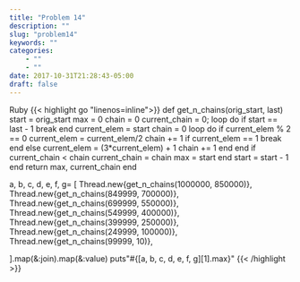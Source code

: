 ```yaml
---
title: "Problem 14"
description: ""
slug: "problem14"
keywords: ""
categories: 
    - ""
    - ""
date: 2017-10-31T21:28:43-05:00
draft: false
---
```

Ruby
{{< highlight go  "linenos=inline">}}
def get_n_chains(orig_start, last)
    start = orig_start
    max = 0
    chain = 0
    current_chain = 0;
    loop do
        if start == last - 1 
            break
        end
        current_elem = start
        chain = 0
        loop do
            if current_elem % 2 == 0
                current_elem = current_elem/2
                chain += 1
                if current_elem == 1
                    break
                end
            else
                current_elem = (3*current_elem) + 1
                chain += 1
            end
        end
        if current_chain < chain
            current_chain = chain
            max = start 
        end
        start = start - 1
    end
    return max, current_chain
end

a, b, c, d, e, f, g= [
    Thread.new{get_n_chains(1000000, 850000)},
    Thread.new{get_n_chains(849999, 700000)},
    Thread.new{get_n_chains(699999, 550000)},
    Thread.new{get_n_chains(549999, 400000)},
    Thread.new{get_n_chains(399999, 250000)},
    Thread.new{get_n_chains(249999, 100000)},
    Thread.new{get_n_chains(99999, 10)},

].map(&:join).map(&:value)
puts"#{[a, b, c, d, e, f, g][1].max}"
{{< /highlight >}}
